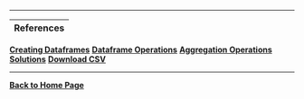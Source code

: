 
---

| References |
| ---------- |
**[Creating Dataframes](https://github.com/RahulRoy-rsp/Learning_PySpark/blob/main/Dataframes/dataframes.md#creating-dataframes-in-pyspark)**
**[Dataframe Operations](https://github.com/RahulRoy-rsp/Learning_PySpark/blob/main/Dataframe_Operations/df-operations.md#pyspark-dataframe-operations)**
**[Aggregation Operations](https://github.com/RahulRoy-rsp/Learning_PySpark/blob/main/Aggregation_Operations/df-agg-operations.md#pyspark-dataframe-aggregation-methods)**
**[Solutions](https://github.com/RahulRoy-rsp/Learning_PySpark/blob/main/Aggregation_Operations/df-operations-solutions.md)**
**[Download CSV](https://github.com/RahulRoy-rsp/Learning_PySpark/tree/main/Aggregation_Operations/csv-files)**

---
**[Back to Home Page](https://github.com/RahulRoy-rsp/Learning_PySpark)**
